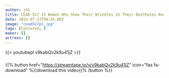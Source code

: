 ```yaml
---
author: j91
title: CEAD-517 15 Women Who Show Their Wrinkles In Their Buttholes And Show Off Their Masturbation Only To You! Vol.2
date: 2023-07-22T00:55:00Z
image: "cead517pl.jpg"
tags: [Censored, ]
maker: []
actress: []
---
```



{{< youtubepl v9kabQv2k9u41jZ >}}
###

{{% button href="https://streamtape.to/v/v9kabQv2k9u41jZ" icon="fas fa-download" %}}download this video{{% /button %}}

